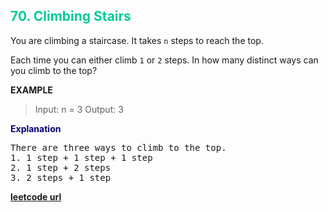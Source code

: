 <h2 style="color:#0C9;">70. Climbing Stairs</h2>

You are climbing a staircase. It takes `n` steps to reach the top.

Each time you can either climb `1` or `2` steps. In how many distinct ways can you climb to the top?

**EXAMPLE**
> Input: n = 3
> Output: 3

<p style="color:#007;">
<b>Explanation</b>
<pre>
There are three ways to climb to the top.
1. 1 step + 1 step + 1 step
2. 1 step + 2 steps
3. 2 steps + 1 step
</pre>
</p>

**[leetcode url](https://leetcode.com/problems/climbing-stairs/description/)**

